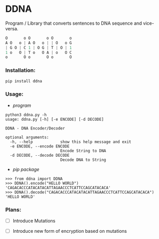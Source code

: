 # DDNA
Program / Library that converts sentences to DNA sequence and vice-versa.

```js
O       o O       o O       o
A O   o | A O   o | | O   o G
| G O | C 1 | O G | T | O | 1
1 o   O | T o   O A | o   O C
o       O o       O o       O
```

### Installation:
```sh
pip install ddna
```


### Usage:

- *program*
```
python3 ddna.py -h    
usage: ddna.py [-h] [-e ENCODE] [-d DECODE]

DDNA - DNA Encoder/Decoder

optional arguments:
  -h, --help            show this help message and exit
  -e ENCODE, --encode ENCODE
                        Encode String to DNA
  -d DECODE, --decode DECODE
                        Decode DNA to String
```

- *pip package*
```
>>> from ddna import DDNA
>>> DDNA().encode("HELLO WORLD")
'CAGACACCCATACATACATTAGAACCCTCATTCCAGCATACACA'
>>> DDNA().decode("CAGACACCCATACATACATTAGAACCCTCATTCCAGCATACACA")
'HELLO WORLD'
```

### Plans:
- [ ] Introduce Mutations
- [ ] Introduce new form of encryption based on mutations


